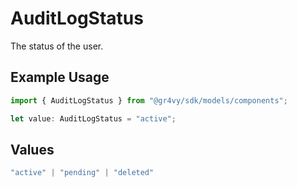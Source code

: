 # AuditLogStatus

The status of the user.

## Example Usage

```typescript
import { AuditLogStatus } from "@gr4vy/sdk/models/components";

let value: AuditLogStatus = "active";
```

## Values

```typescript
"active" | "pending" | "deleted"
```